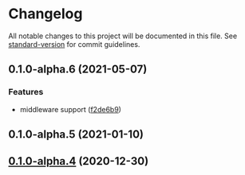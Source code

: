 # Changelog

All notable changes to this project will be documented in this file. See [standard-version](https://github.com/conventional-changelog/standard-version) for commit guidelines.

## 0.1.0-alpha.6 (2021-05-07)


### Features

* middleware support ([f2de6b9](https://github.com/OpenHPS/openhps-rest/commit/f2de6b98efb27caa7538394f09690094905a3817))

## 0.1.0-alpha.5 (2021-01-10)

## [0.1.0-alpha.4](https://github.com/OpenHPS/openhps-rest/compare/v0.1.0-alpha.3...v0.1.0-alpha.4) (2020-12-30)
